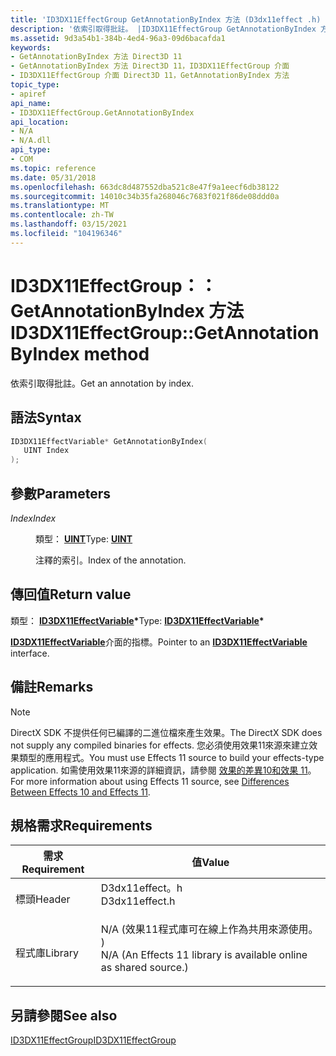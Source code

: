 ```yaml
---
title: 'ID3DX11EffectGroup GetAnnotationByIndex 方法 (D3dx11effect .h) '
description: '依索引取得批註。 |ID3DX11EffectGroup GetAnnotationByIndex 方法 (D3dx11effect .h) '
ms.assetid: 9d3a54b1-384b-4ed4-96a3-09d6bacafda1
keywords:
- GetAnnotationByIndex 方法 Direct3D 11
- GetAnnotationByIndex 方法 Direct3D 11，ID3DX11EffectGroup 介面
- ID3DX11EffectGroup 介面 Direct3D 11，GetAnnotationByIndex 方法
topic_type:
- apiref
api_name:
- ID3DX11EffectGroup.GetAnnotationByIndex
api_location:
- N/A
- N/A.dll
api_type:
- COM
ms.topic: reference
ms.date: 05/31/2018
ms.openlocfilehash: 663dc8d487552dba521c8e47f9a1eecf6db38122
ms.sourcegitcommit: 14010c34b35fa268046c7683f021f86de08ddd0a
ms.translationtype: MT
ms.contentlocale: zh-TW
ms.lasthandoff: 03/15/2021
ms.locfileid: "104196346"
---
```

# <a name="id3dx11effectgroupgetannotationbyindex-method"></a><span data-ttu-id="41c19-107">ID3DX11EffectGroup：： GetAnnotationByIndex 方法</span><span class="sxs-lookup"><span data-stu-id="41c19-107">ID3DX11EffectGroup::GetAnnotationByIndex method</span></span>

<span data-ttu-id="41c19-108">依索引取得批註。</span><span class="sxs-lookup"><span data-stu-id="41c19-108">Get an annotation by index.</span></span>

## <a name="syntax"></a><span data-ttu-id="41c19-109">語法</span><span class="sxs-lookup"><span data-stu-id="41c19-109">Syntax</span></span>


```C++
ID3DX11EffectVariable* GetAnnotationByIndex(
   UINT Index
);
```



## <a name="parameters"></a><span data-ttu-id="41c19-110">參數</span><span class="sxs-lookup"><span data-stu-id="41c19-110">Parameters</span></span>

<dl> <dt>

<span data-ttu-id="41c19-111">*Index*</span><span class="sxs-lookup"><span data-stu-id="41c19-111">*Index*</span></span> 
</dt> <dd>

<span data-ttu-id="41c19-112">類型： **[ **UINT**](/windows/desktop/WinProg/windows-data-types)**</span><span class="sxs-lookup"><span data-stu-id="41c19-112">Type: **[**UINT**](/windows/desktop/WinProg/windows-data-types)**</span></span>

<span data-ttu-id="41c19-113">注釋的索引。</span><span class="sxs-lookup"><span data-stu-id="41c19-113">Index of the annotation.</span></span>

</dd> </dl>

## <a name="return-value"></a><span data-ttu-id="41c19-114">傳回值</span><span class="sxs-lookup"><span data-stu-id="41c19-114">Return value</span></span>

<span data-ttu-id="41c19-115">類型： **[ **ID3DX11EffectVariable**](id3dx11effectvariable.md)\***</span><span class="sxs-lookup"><span data-stu-id="41c19-115">Type: **[**ID3DX11EffectVariable**](id3dx11effectvariable.md)\***</span></span>

<span data-ttu-id="41c19-116">[**ID3DX11EffectVariable**](id3dx11effectvariable.md)介面的指標。</span><span class="sxs-lookup"><span data-stu-id="41c19-116">Pointer to an [**ID3DX11EffectVariable**](id3dx11effectvariable.md) interface.</span></span>

## <a name="remarks"></a><span data-ttu-id="41c19-117">備註</span><span class="sxs-lookup"><span data-stu-id="41c19-117">Remarks</span></span>

> [!Note]  
> <span data-ttu-id="41c19-118">DirectX SDK 不提供任何已編譯的二進位檔來產生效果。</span><span class="sxs-lookup"><span data-stu-id="41c19-118">The DirectX SDK does not supply any compiled binaries for effects.</span></span> <span data-ttu-id="41c19-119">您必須使用效果11來源來建立效果類型的應用程式。</span><span class="sxs-lookup"><span data-stu-id="41c19-119">You must use Effects 11 source to build your effects-type application.</span></span> <span data-ttu-id="41c19-120">如需使用效果11來源的詳細資訊，請參閱 [效果的差異10和效果 11](d3d11-graphics-programming-guide-effects-differences.md)。</span><span class="sxs-lookup"><span data-stu-id="41c19-120">For more information about using Effects 11 source, see [Differences Between Effects 10 and Effects 11](d3d11-graphics-programming-guide-effects-differences.md).</span></span>

 

## <a name="requirements"></a><span data-ttu-id="41c19-121">規格需求</span><span class="sxs-lookup"><span data-stu-id="41c19-121">Requirements</span></span>



| <span data-ttu-id="41c19-122">需求</span><span class="sxs-lookup"><span data-stu-id="41c19-122">Requirement</span></span> | <span data-ttu-id="41c19-123">值</span><span class="sxs-lookup"><span data-stu-id="41c19-123">Value</span></span> |
|--------------------|----------------------------------------------------------------------------------------------------------------------------------------------|
| <span data-ttu-id="41c19-124">標頭</span><span class="sxs-lookup"><span data-stu-id="41c19-124">Header</span></span><br/>  | <dl> <span data-ttu-id="41c19-125"><dt>D3dx11effect。h</dt></span><span class="sxs-lookup"><span data-stu-id="41c19-125"><dt>D3dx11effect.h</dt></span></span> </dl>                                                    |
| <span data-ttu-id="41c19-126">程式庫</span><span class="sxs-lookup"><span data-stu-id="41c19-126">Library</span></span><br/> | <dl> <span data-ttu-id="41c19-127"><dt>N/A (效果11程式庫可在線上作為共用來源使用。 ) </dt></span><span class="sxs-lookup"><span data-stu-id="41c19-127"><dt>N/A (An Effects 11 library is available online as shared source.)</dt></span></span> </dl> |



## <a name="see-also"></a><span data-ttu-id="41c19-128">另請參閱</span><span class="sxs-lookup"><span data-stu-id="41c19-128">See also</span></span>

<dl> <dt>

[<span data-ttu-id="41c19-129">ID3DX11EffectGroup</span><span class="sxs-lookup"><span data-stu-id="41c19-129">ID3DX11EffectGroup</span></span>](id3dx11effectgroup.md)
</dt> </dl>

 


